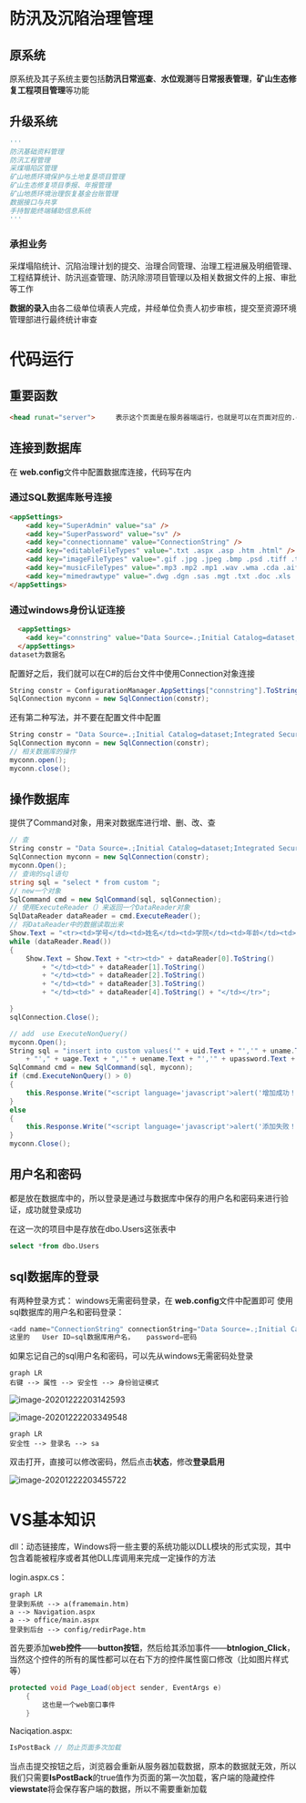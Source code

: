 # 防汛及沉陷治理管理

## 原系统

原系统及其子系统主要包括**防汛日常巡查**、**水位观测**等**日常报表管理**，**矿山生态修复工程项目管理**等功能

## 升级系统

```python
'''
防汛基础资料管理
防汛工程管理
采煤塌陷区管理
矿山地质环境保护与土地复垦项目管理
矿山生态修复项目季报、年报管理
矿山地质环境治理恢复基金台账管理
数据接口与共享
手持智能终端辅助信息系统
'''
```

### 承担业务

采煤塌陷统计、沉陷治理计划的提交、治理合同管理、治理工程进展及明细管理、工程结算统计、防汛巡查管理、防汛除涝项目管理以及相关数据文件的上报、审批等工作

**数据的录入**由各二级单位填表人完成，并经单位负责人初步审核，提交至资源环境管理部进行最终统计审查



# 代码运行

## 重要函数

```html
<head runat="server">     表示这个页面是在服务器端运行，也就是可以在页面对应的.cs文件中使用
```



## 连接到数据库

在 **web.config**文件中配置数据库连接，代码写在<configuration></configuration>内

### 通过SQL数据库账号连接

```html
<appSettings>
    <add key="SuperAdmin" value="sa" />
    <add key="SuperPassword" value="sv" />
    <add key="connectionname" value="ConnectionString" />
    <add key="editableFileTypes" value=".txt .aspx .asp .htm .html" />
    <add key="imageFileTypes" value=".gif .jpg .jpeg .bmp .psd .tiff .tif .png" />
    <add key="musicFileTypes" value=".mp3 .mp2 .mp1 .wav .wma .cda .aif .aiff .au .snd" />
    <add key="mimedrawtype" value=".dwg .dgn .sas .mgt .txt .doc .xls .htm .gif .jpg .jpeg .bmp .psd .tiff .tif .png " />
</appSettings>
```

### 通过windows身份认证连接

```html
  <appSettings>
    <add key="connstring" value="Data Source=.;Initial Catalog=dataset;Integrated Security=True"/>
  </appSettings>
dataset为数据名
```



配置好之后，我们就可以在C#的后台文件中使用Connection对象连接

```C#
String constr = ConfigurationManager.AppSettings["connstring"].ToString();      //获取数据库的信息字符    
SqlConnection myconn = new SqlConnection(constr);
```

还有第二种写法，并不要在配置文件中配置

```C#
String constr = "Data Source=.;Initial Catalog=dataset;Integrated Security=True";
SqlConnection myconn = new SqlConnection(constr);
// 相关数据库的操作
myconn.open();
myconn.close();
```

## 操作数据库

提供了Command对象，用来对数据库进行增、删、改、查

```c#
// 查
String constr = "Data Source=.;Initial Catalog=dataset;Integrated Security=True";
SqlConnection myconn = new SqlConnection(constr);
myconn.Open();
// 查询的sql语句
string sql = "select * from custom ";
// new一个对象
SqlCommand cmd = new SqlCommand(sql, sqlConnection);
// 使用ExecuteReader（）来返回一个DataReader对象	
SqlDataReader dataReader = cmd.ExecuteReader();
// 将DataReader中的数据读取出来
Show.Text = "<tr><td>学号</td><td>姓名</td><td>学院</td><td>年龄</td><td>昵称</td></tr>";
while (dataReader.Read())
{
    Show.Text = Show.Text + "<tr><td>" + dataReader[0].ToString()
        + "</td><td>" + dataReader[1].ToString()
        + "</td><td>" + dataReader[2].ToString()
        + "</td><td>" + dataReader[3].ToString()
        + "</td><td>" + dataReader[4].ToString() + "</td></tr>";

}
sqlConnection.Close();

// add  use ExecuteNonQuery()
myconn.Open();
String sql = "insert into custom values('" + uid.Text + "','" + uname.Text + "','" + udepart.Text
    + "'," + uage.Text + ",'" + uename.Text + "','" + upassword.Text + "')";
SqlCommand cmd = new SqlCommand(sql, myconn);
if (cmd.ExecuteNonQuery() > 0)
{
    this.Response.Write("<script language='javascript'>alert('增加成功！')</script>");
}
else
{
    this.Response.Write("<script language='javascript'>alert('添加失败！')</script>");
}
myconn.Close();
```

## 用户名和密码

都是放在数据库中的，所以登录是通过与数据库中保存的用户名和密码来进行验证，成功就登录成功

在这一次的项目中是存放在dbo.Users这张表中

```sql
select *from dbo.Users
```

## sql数据库的登录

有两种登录方式：
	windows无需密码登录，在 **web.config**文件中配置即可
	使用sql数据库的用户名和密码登录：

```C#
<add name="ConnectionString" connectionString="Data Source=.;Initial Catalog=ZYHJMgrDataH;Persist Security Info=False;Max Pool Size=500;User ID=sa;password=123456" providerName="System.Data.SqlClient" />
这里的   User ID=sql数据库用户名，   password=密码
```

如果忘记自己的sql用户名和密码，可以先从windows无需密码处登录

```mermaid
graph LR
右键 --> 属性 --> 安全性 --> 身份验证模式
```



![image-20201222203142593](C:\Users\梅桂楠\AppData\Roaming\Typora\typora-user-images\image-20201222203142593.png)

![image-20201222203349548](C:\Users\梅桂楠\AppData\Roaming\Typora\typora-user-images\image-20201222203349548.png)

```mermaid
graph LR
安全性 --> 登录名 --> sa
```

双击打开，直接可以修改密码，然后点击**状态**，修改**登录启用**

![image-20201222203455722](C:\Users\梅桂楠\AppData\Roaming\Typora\typora-user-images\image-20201222203455722.png)



# VS基本知识

dll：动态链接库，Windows将一些主要的系统功能以DLL模块的形式实现，其中包含着能被程序或者其他DLL库调用来完成一定操作的方法





login.aspx.cs：

```mermaid
graph LR
登录到系统 --> a(framemain.htm)
a --> Navigation.aspx
a --> office/main.aspx
登录到后台 --> config/redirPage.htm
```

首先要添加**web控件**——**button按钮**，然后给其添加事件——**btnlogion_Click**，当然这个控件的所有的属性都可以在右下方的控件属性窗口修改（比如图片样式等）

```c#
protected void Page_Load(object sender, EventArgs e)
    {
        这也是一个web窗口事件 
    }
```









Naciqation.aspx:

```c#
IsPostBack // 防止页面多次加载
```

当点击提交按钮之后，浏览器会重新从服务器加载数据，原本的数据就无效，所以我们只需要**IsPostBack**的true值作为页面的第一次加载，客户端的隐藏控件**viewstate**将会保存客户端的数据，所以不需要重新加载





































